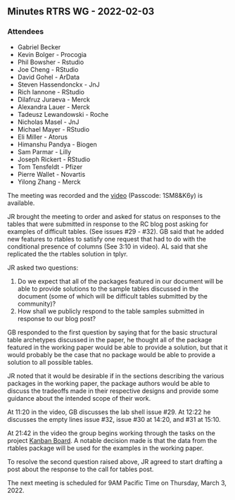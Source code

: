 
## Minutes RTRS WG - 2022-02-03

### Attendees
* Gabriel Becker
* Kevin Bolger - Procogia
* Phil Bowsher - Rstudio
* Joe Cheng - RStudio
* David Gohel - ArData
* Steven Hassendonckx - JnJ
* Rich Iannone - RStudio
* Dilafruz Juraeva - Merck
* Alexandra Lauer - Merck
* Tadeusz Lewandowski - Roche
* Nicholas Masel - JnJ
* Michael Mayer - RStudio
* Eli Miller - Atorus
* Himanshu Pandya - Biogen
* Sam Parmar - Lilly
* Joseph Rickert - RStudio
* Tom Tensfeldt - Pfizer
* Pierre Wallet - Novartis
* Yilong Zhang - Merck

The meeting was recorded and the [video](https://rstudio.zoom.us/rec/share/JcbjcYC-KQOxxY1Z1b7WCiKqzuQC7QEObkUcgiVGiwwidBWzAAHyvJgqKDh3cElV.FfvlMob2OU_ccC73?startTime=1643907866000) (Passcode: 1SM8&K6y) is available.

JR brought the meeting to order and asked for status on responses to the tables that were submitted in response to the RC blog post asking for examples of difficult tables. (See issues #29 - #32). GB said that he added new features to rtables to satisfy one request that had to do with the conditional presence of columns (See 3:10 in video). AL said that she replicated the the rtables solution in tplyr.

JR asked two questions: 

1. Do we expect that all of the packages featured in our document will be able to provide solutions to the sample tables discussed in the document (some of which will be difficult tables submitted by the community)?  
2. How shall we publicly respond to the table samples submitted in response to our blog post?

GB responded to the first question by saying that for the basic structural table archetypes discussed in the paper, he thought all of the package featured in the working paper would be able to provide a solution, but that it would probably be the case that no package would be able to provide a solution to all possible tables. 

JR noted that it would be desirable if in the sections describing the various packages in the working paper, the package authors would be able to discuss the tradeoffs made in their respective designs and provide some guidance about the intended scope of their work.

At 11:20 in the video, GB discusses the lab shell issue #29. At 12:22 he discusses the empty lines issue #32, issue #30 at 14:20, and #31 at 15:10.

At 21:42 in the video the group begins working through the tasks on the project [Kanban Board](https://github.com/RConsortium/rtrs-wg/projects/1). A notable decision made is that the data from the rtables package will be used for the examples in the working paper.

To resolve the second question raised above, JR agreed to start drafting a post about the response to the call for tables post.

The next meeting is scheduled for 9AM Pacific Time on Thursday, March 3, 2022.




